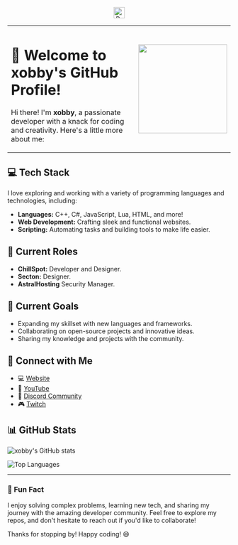 <table>
  <tr>
    <td>

# 👋 Welcome to xobby's GitHub Profile!

Hi there! I'm **xobby**, a passionate developer with a knack for coding and creativity. Here's a little more about me:

  </td>
  <td>
    <img src="https://i.ibb.co/9HX87Rn0/tinyporcodio.png" width="200"/>
  </td>
  <p align="center">
  <img height="25" src="https://komarev.com/ghpvc/?username=xobby&color=blueviolet" alt="Profile Views"/>
</p>
</tr>
</table>

## 💻 Tech Stack

I love exploring and working with a variety of programming languages and technologies, including:

- **Languages:** C++, C#, JavaScript, Lua, HTML, and more!
- **Web Development:** Crafting sleek and functional websites.
- **Scripting:** Automating tasks and building tools to make life easier.

## 🌟 Current Roles

- **ChillSpot:** Developer and Designer.
- **Secton:** Designer.
- **AstralHosting** Security Manager.

## 🌟 Current Goals

- Expanding my skillset with new languages and frameworks.
- Collaborating on open-source projects and innovative ideas.
- Sharing my knowledge and projects with the community.

## 🔗 Connect with Me
- 💻 [Website](https://tinyhd.it)
- 🎥 [YouTube](https://youtube.com/@ynit) 
- 💬 [Discord Community](https://discord.gg/chillspot)
- 🎮 [Twitch](https://twitch.tv/tinyhdd)

## 📊 GitHub Stats

![xobby's GitHub stats](https://github-readme-stats.vercel.app/api?username=xobby&show_icons=true&theme=radical)

![Top Languages](https://github-readme-stats.vercel.app/api/top-langs/?username=xobby&layout=compact&theme=radical)



----

### 🚀 Fun Fact

I enjoy solving complex problems, learning new tech, and sharing my journey with the amazing developer community. Feel free to explore my repos, and don't hesitate to reach out if you'd like to collaborate!

Thanks for stopping by! Happy coding! 😄

